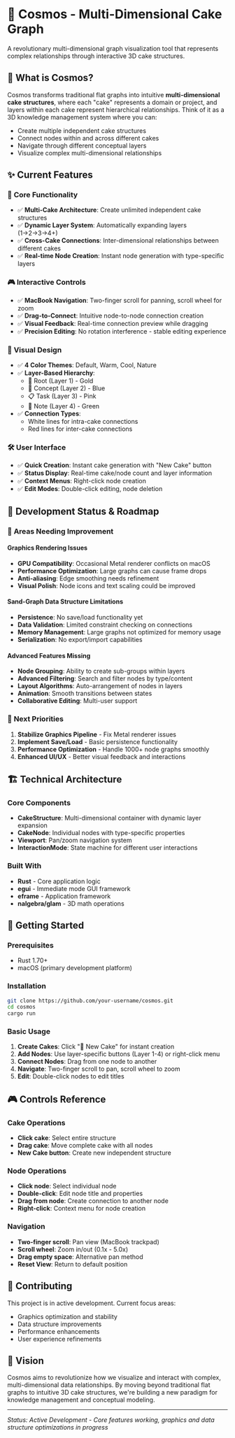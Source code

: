 # 🌌 Cosmos - Multi-Dimensional Cake Graph

A revolutionary multi-dimensional graph visualization tool that represents complex relationships through interactive 3D cake structures.

## 🎂 What is Cosmos?

Cosmos transforms traditional flat graphs into intuitive **multi-dimensional cake structures**, where each "cake" represents a domain or project, and layers within each cake represent hierarchical relationships. Think of it as a 3D knowledge management system where you can:

- Create multiple independent cake structures
- Connect nodes within and across different cakes  
- Navigate through different conceptual layers
- Visualize complex multi-dimensional relationships

## ✨ Current Features

### 🎯 **Core Functionality**
- ✅ **Multi-Cake Architecture**: Create unlimited independent cake structures
- ✅ **Dynamic Layer System**: Automatically expanding layers (1→2→3→4+)
- ✅ **Cross-Cake Connections**: Inter-dimensional relationships between different cakes
- ✅ **Real-time Node Creation**: Instant node generation with type-specific layers

### 🎮 **Interactive Controls**
- ✅ **MacBook Navigation**: Two-finger scroll for panning, scroll wheel for zoom
- ✅ **Drag-to-Connect**: Intuitive node-to-node connection creation
- ✅ **Visual Feedback**: Real-time connection preview while dragging
- ✅ **Precision Editing**: No rotation interference - stable editing experience

### 🎨 **Visual Design**
- ✅ **4 Color Themes**: Default, Warm, Cool, Nature
- ✅ **Layer-Based Hierarchy**: 
  - 🌌 Root (Layer 1) - Gold
  - 💭 Concept (Layer 2) - Blue  
  - 📋 Task (Layer 3) - Pink
  - 📝 Note (Layer 4) - Green
- ✅ **Connection Types**: 
  - White lines for intra-cake connections
  - Red lines for inter-cake connections

### 🛠️ **User Interface**
- ✅ **Quick Creation**: Instant cake generation with "New Cake" button
- ✅ **Status Display**: Real-time cake/node count and layer information
- ✅ **Context Menus**: Right-click node creation
- ✅ **Edit Modes**: Double-click editing, node deletion

## 🚧 Development Status & Roadmap

### 🔧 **Areas Needing Improvement**

#### **Graphics Rendering Issues**
- **GPU Compatibility**: Occasional Metal renderer conflicts on macOS
- **Performance Optimization**: Large graphs can cause frame drops
- **Anti-aliasing**: Edge smoothing needs refinement
- **Visual Polish**: Node icons and text scaling could be improved

#### **Sand-Graph Data Structure Limitations**
- **Persistence**: No save/load functionality yet
- **Data Validation**: Limited constraint checking on connections
- **Memory Management**: Large graphs not optimized for memory usage
- **Serialization**: No export/import capabilities

#### **Advanced Features Missing**
- **Node Grouping**: Ability to create sub-groups within layers
- **Advanced Filtering**: Search and filter nodes by type/content
- **Layout Algorithms**: Auto-arrangement of nodes in layers
- **Animation**: Smooth transitions between states
- **Collaborative Editing**: Multi-user support

### 🎯 **Next Priorities**
1. **Stabilize Graphics Pipeline** - Fix Metal renderer issues
2. **Implement Save/Load** - Basic persistence functionality
3. **Performance Optimization** - Handle 1000+ node graphs smoothly
4. **Enhanced UI/UX** - Better visual feedback and interactions

## 🏗️ **Technical Architecture**

### **Core Components**
- **CakeStructure**: Multi-dimensional container with dynamic layer expansion
- **CakeNode**: Individual nodes with type-specific properties
- **Viewport**: Pan/zoom navigation system
- **InteractionMode**: State machine for different user interactions

### **Built With**
- **Rust** - Core application logic
- **egui** - Immediate mode GUI framework
- **eframe** - Application framework
- **nalgebra/glam** - 3D math operations

## 🚀 **Getting Started**

### **Prerequisites**
- Rust 1.70+ 
- macOS (primary development platform)

### **Installation**
```bash
git clone https://github.com/your-username/cosmos.git
cd cosmos
cargo run
```

### **Basic Usage**
1. **Create Cakes**: Click "🎂 New Cake" for instant creation
2. **Add Nodes**: Use layer-specific buttons (Layer 1-4) or right-click menu
3. **Connect Nodes**: Drag from one node to another
4. **Navigate**: Two-finger scroll to pan, scroll wheel to zoom
5. **Edit**: Double-click nodes to edit titles

## 🎮 **Controls Reference**

### **Cake Operations**
- **Click cake**: Select entire structure
- **Drag cake**: Move complete cake with all nodes
- **New Cake button**: Create new independent structure

### **Node Operations** 
- **Click node**: Select individual node
- **Double-click**: Edit node title and properties
- **Drag from node**: Create connection to another node
- **Right-click**: Context menu for node creation

### **Navigation**
- **Two-finger scroll**: Pan view (MacBook trackpad)
- **Scroll wheel**: Zoom in/out (0.1x - 5.0x)
- **Drag empty space**: Alternative pan method
- **Reset View**: Return to default position

## 🤝 **Contributing**

This project is in active development. Current focus areas:
- Graphics optimization and stability
- Data structure improvements
- Performance enhancements
- User experience refinements


## 🌟 **Vision**

Cosmos aims to revolutionize how we visualize and interact with complex, multi-dimensional data relationships. By moving beyond traditional flat graphs to intuitive 3D cake structures, we're building a new paradigm for knowledge management and conceptual modeling.

---

*Status: Active Development - Core features working, graphics and data structure optimizations in progress*